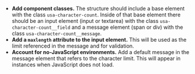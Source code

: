 - **Add component classes.** The structure should include a base element with the class `usa-character-count`. Inside of that base element there should be an input element (input or textarea) with the class `usa-character-count__field` and a message element (span or div) with the class `usa-character-count__message`.
- **Add a `maxlength` attribute to the input element.** This will be used as the limit referenced in the message and for validation.
- **Account for no-JavaScript environments.** Add a default message in the message element that refers to the character limit. This will appear in instances when JavaScript does not load.

